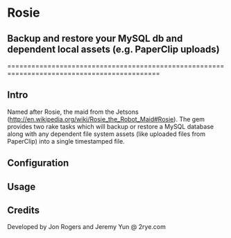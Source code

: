 # Rosie 
## Backup and restore your MySQL db and dependent local assets (e.g. PaperClip uploads)
============================================================================================

## Intro
Named after Rosie, the maid from the Jetsons (http://en.wikipedia.org/wiki/Rosie_the_Robot_Maid#Rosie).  The gem provides two rake tasks which will backup or restore a MySQL database along with any dependent file system assets (like uploaded files from PaperClip) into a single timestamped file.  

## Configuration

## Usage

## Credits
Developed by Jon Rogers and Jeremy Yun @ 2rye.com
